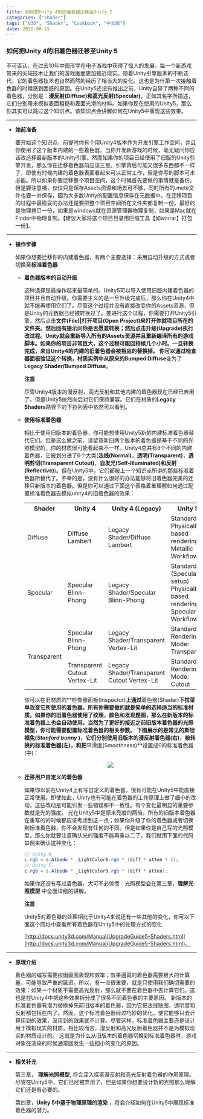 ```yaml
---
title: 如何把Unity 4的旧着色器迁移至Unity 5
categories: ["shader"]
tags: ["U3D", "Shader", "Cookbook", "中文版"]
date: 2020-08-15
---
```


### 如何把Unity 4的旧着色器迁移至Unity 5
不可否认，在过去10年中图形学在电子游戏中获得了惊人的发展。每一个新游戏带来的尖端技术让我们的游戏画面更加接近现实。随着Unity引擎版本的不断迭代，它的着色器技术也自然而然的经历了相当大的变化。这也是为什第一次接触着色器的时候感到困惑的原因。在Unity5还没有推出之前，Unity自带了两种不同的着色器，分别是：**漫反射(Diffuse)**和**高光反射(Specular)**。正如其名字所描述，它们分别用来模拟表面粗糙和表面光滑的材料。如果你现在使用的Unity5，那么你其实可以跳过这个知识点。该知识点会讲解如何在Unity5中重现这些效果。 

***

- **始前准备**


  要开始这个知识点，前提时你有个用Unity4版本作为开发引擎工作空间，并且你使用了这个版本内建的一些着色器。当你开发新游戏的时候，毫无疑问你应该改选择最新版本的Unity引擎。然而如果你的项目已经使用了旧版的Unity引擎开发，那么你在迁移着色器前应该三思。引擎背后可能又很多东西都不一样了，即使有时候内建的着色器表面看起来可以正常工作，但是你写的脚本可未必能。所以如果你要迁移整个项目空间，这个时候首先要做的事情就是备份。但是要注意噢，仅仅只是保存Assets资源和场景可不够，同时所有的.meta文件也要一并保存，因为大多数Unity的配置信息保存在元数据中。在迁移项目的过程中最稳妥的办法还是要把整个项目空间所在文件夹都复制一份。最好的是物理拷贝一份，如果是windows就在资源管理器物理复制，如果是Mac就在Finder中物理复制。【建议大家将这个项目目录用压缩工具【如winrar】打包一份】。
  
***

  

- **操作步骤**

  如果你想要迁移你的内建着色器，有两个主要选择：采用自动升级的方式或者切换至**标准着色器**

  - **着色器版本的自动升级**

    这种选择是最操作起来最简单的。Unity5可以导入使用旧版内建着色器的项目并且自动升级。你需要主义的是一旦升级完成后，那么你在Unity4中就不能再使用它们了。尽管这个过程并没有直接改变你的Assets资源，但是Unity的元数据已经被转换过了。要进行这个过程，你需要打开Unity5引擎，然后点击**文件(File)\|打开项目(Open Project)**来打开你就项目所在的文件夹。然后回有提示问你是否愿意转换；然后点击**升级(Upgrade)**执行改过程。Unity就会重新导入所有的Assets资源并且重新编译所有的游戏脚本。如果你的项目非常巨大，这个过程可能回持续几个小时。一旦转换完成，来自Unity4的内建的旧着色器会被相应的替换掉。 你可以通过检查器面板验证这个转换，材质实例中从原来的**Bumped Diffuse**变为了**Legacy Shader/Bumped Diffuse**。
    
    **注意**
    
    尽管Unity4版本的漫反射，高光反射和其他内建的着色器现在已经已弃用了，但是Unity5依然向后对它们保持兼容。它们在材质的**Legacy Shaders**路径下的下拉列表中依然可以看到。
    
  - **使用标准着色器**
  
    相比于使用旧版本的着色器，你可能想使用Unity5新的内建标准着色器替代它们。但是这么做之前，请留意新旧两个版本的着色器是基于不同的光照模型的，你的材质很可能看起来不一样。Unity4总共有8个不同的内建着色器，它被划分进了6个大类(**法线(Normal)**，**透明(Transparent)**，**透明剪切(Transparent Cutout)**，**自发光(Self-Illuminated)**和**反射(Reflective)**)。但在Unity5中，它们都被上一个知识点所讲的那些标准着色器所替代了。不幸的是，没有什么很好的办法能够将旧着色器完美的迁移只新版本的着色器。但是你可以通过下面这个表格着重理解如何通过配置标准着色器去模拟unity4的旧着色器的效果：
    
    
    <table>
        <tr>
            <th>Shader</th>
            <th>Unity 4 </th>
            <th>Unity 4 (Legacy)</th>
            <th>Unity 5</th>
      </tr>
        <tr>
            <td>Diffuse</td>
            <td>Diffuse Lambert</td>
            <td>Legacy Shader/Diffuse Lambert</td>
            <td>Standard Physically-based rendering: Metallic Workflow</td>
        </tr>
        <tr>
            <td>Specular</td>
            <td>Specular Blinn-Phong </td>
            <td>Legacy Shader/Specular Blinn-Phong</td>
            <td>Standard (Specular setup) Physically-based rendering: Specular Workflow</td>
        </tr>
        <tr>
            <td rowspan="2">Transparent</td>
            <td>Specular Blinn-Phong </td>
            <td>Legacy Shader/Transparent Vertex-Lit</td>
            <td>Standard Rendering Mode: Transparent</td>
        </tr>
         <tr>
            <td>Transparent Cutout Vertex-Lit </td>
            <td>Legacy Shader/Transparent Cutout Vertex-Lit</td>
            <td>Standard Rendering Mode: Cutout</td>
        </tr>
    </table>
    
    你可以在旧材质的**检查器面板(Inspector)**上通过**着色器(Shader)**下拉菜单改变它所使用的着色器。所有你需要做的就是简单的选择适当的标准材质。如果你的旧着色器使用了纹理，颜色和发现题图，那么在新版本的标准着色器上也会自动使用。当然为了更好的接近之前旧版本着色器的光照模型，你可能需要配置标准着色器的相关参数。 下图展示的是常见的斯坦福兔(*Stanford bunny* )，它们分别使用旧版本的漫反射着色器(右)，被转换的标准着色器(左)，和把**平滑度(Smoothness)**设置成0的标准着色器(中)：
    
    <div align="center"><img src="https://linkliu.github.io/game-tech-post/assets/img/shader_book/diagram4.png"/></div>	     



  - **迁移用户自定义的着色器** 

    如果你以前在Unity4上有写自定义的着色器，很有可能在Unity5中能直接正常使用。即使如此，Unity也有可能在着色器的工作原理上做了细小的改动，这些改动是可能引发一些错误和不一致性。有个变化最明显的重要参数就是光的强度。 光在Unity5中是原来亮度的两倍。所有的旧版本着色器在重写的的时候都应该考虑到这一点；如果你升级了你的着色器或者切换到标准着色器，你不会发现有任何的不同。但是如果你是自己写的光照模型，那么你就要注意确认光的强度不能再乘以二了。我们就用下面的代码举例来确认这种变化：

    ```c#
    // Unity 4
    c.rgb = s.Albedo * _LightColor0.rgb * (diff * atten * 2);
    // Unity 5
    c.rgb = s.Albedo * _LightColor0.rgb * (diff * atten);
    ```

    

    如果你还没有写过着色器，大可不必惊慌：光照模型会在第三章，**理解光照模型** 中全面详细的讲解。

    **注意**

    Unity5对着色器的处理相比于Unity4来说还有一些其他的变化，你可以下面这个网址中查看所有着色器在Unity5中的处理方式的变化 

    [http://docs.unity3d.com/Manual/UpgradeGuide5-Shaders.html](http://docs.unity3d.com/Manual/UpgradeGuide5-Shaders.html)。

***
  - **原理介绍**

    着色器的编写需要权衡画面表现和效率；效果逼真的着色器需要极大的计算量，可能导致严重的延迟。所以，有一点很重要，就是只使用我们确切需要的效果：如果一个材质不需要高光反射，那么就不要在着色器中去计算它们。这也是在Unity4中把这些效果拆分成了很多不同着色器的主要原因。 新版本的标准着色器有潜力替换掉先前旧版本的着色器，因为它把法线贴图，透明度和反射都包括在内了。然而，这个标准着色器经过巧妙的优化，使它能够只去计算用到的效果，没用到的效果就不计算。尽管这样，标准着色器主要还是设计用于模拟现实的材质。相比较而言，漫反射和高光反射着色器并不是为模拟现实的材质设计的。 这就是为什么从旧版本的着色器切换到标准着色器时，游戏对象在渲染的时候通常回发生一些细小的变化的原因。




***
  - **相关补充**

    第三章， **理解光照模型**, 将会深入探索漫反射和高光反射着色器的作用原理。尽管在Unity5中，它们已经被弃用了，但是如果你想要设计新的光照那么理解它们还是有必要的。 
    
    第四章，**Unity 5中基于物理原理的渲染** ，将会介绍如何在Unity5中展现标准着色器的潜力。
